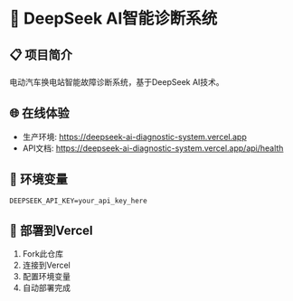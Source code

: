 # 🚀 DeepSeek AI智能诊断系统 
 
## 📋 项目简介 
电动汽车换电站智能故障诊断系统，基于DeepSeek AI技术。 
 
## 🌐 在线体验 
- 生产环境: https://deepseek-ai-diagnostic-system.vercel.app 
- API文档: https://deepseek-ai-diagnostic-system.vercel.app/api/health 
 
## 🔑 环境变量 
```env 
DEEPSEEK_API_KEY=your_api_key_here 
``` 
 
## 🚀 部署到Vercel 
1. Fork此仓库 
2. 连接到Vercel 
3. 配置环境变量 
4. 自动部署完成 
